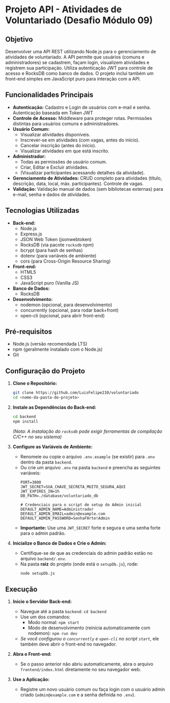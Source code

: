 # Projeto API - Atividades de Voluntariado (Desafio Módulo 09)

## Objetivo

Desenvolver uma API REST utilizando Node.js para o gerenciamento de atividades de voluntariado. A API permite que usuários (comuns e administradores) se cadastrem, façam login, visualizem atividades e registrem sua participação. Utiliza autenticação JWT para controle de acesso e RocksDB como banco de dados. O projeto inclui também um front-end simples em JavaScript puro para interação com a API.

## Funcionalidades Principais

* **Autenticação:** Cadastro e Login de usuários com e-mail e senha. Autenticação baseada em Token JWT
* **Controle de Acesso:** Middleware para proteger rotas. Permissões distintas para usuários comuns e administradores.
* **Usuário Comum:**
    * Visualizar atividades disponíveis.
    * Inscrever-se em atividades (com vagas, antes do início).
    * Cancelar inscrição (antes do início).
    * Visualizar atividades em que está inscrito.
* **Administrador:**
    * Todas as permissões de usuário comum.
    * Criar, Editar e Excluir atividades.
    * (Visualizar participantes acessando detalhes da atividade).
* **Gerenciamento de Atividades:** CRUD completo para atividades (título, descrição, data, local, máx. participantes). Controle de vagas.
* **Validação:** Validação manual de dados (sem bibliotecas externas) para e-mail, senha e dados de atividades.

## Tecnologias Utilizadas

* **Back-end:**
    * Node.js 
    * Express.js
    * JSON Web Token (jsonwebtoken) 
    * RocksDB (via pacote `rocksdb` npm) 
    * bcrypt (para hash de senhas)
    * dotenv (para variáveis de ambiente)
    * cors (para Cross-Origin Resource Sharing)
* **Front-end:**
    * HTML5
    * CSS3
    * JavaScript puro (Vanilla JS)
* **Banco de Dados:**
    * RocksDB 
* **Desenvolvimento:**
    * nodemon (opcional, para desenvolvimento)
    * concurrently (opcional, para rodar back+front)
    * open-cli (opcional, para abrir front-end)

## Pré-requisitos

* Node.js (versão recomendada LTS)
* npm (geralmente instalado com o Node.js)
* Git

## Configuração do Projeto

1.  **Clone o Repositório:**
    ```bash
    git clone https://github.com/LuisFelipe210/voluntariado
    cd <nome-da-pasta-do-projeto>
    ```

2.  **Instale as Dependências do Back-end:**
    ```bash
    cd backend
    npm install
    ```
    *(Nota: A instalação do `rocksdb` pode exigir ferramentas de compilação C/C++ no seu sistema)*

3.  **Configure as Variáveis de Ambiente:**
    * Renomeie ou copie o arquivo `.env.example` (se existir) para `.env` dentro da pasta `backend`.
    * Ou crie um arquivo `.env` na pasta `backend` e preencha as seguintes variáveis:
        ```env
        PORT=3000
        JWT_SECRET=SUA_CHAVE_SECRETA_MUITO_SEGURA_AQUI
        JWT_EXPIRES_IN=1h
        DB_PATH=./database/voluntariado_db

        # Credenciais para o script de setup do Admin inicial
        DEFAULT_ADMIN_NAME=Administrador
        DEFAULT_ADMIN_EMAIL=admin@example.com
        DEFAULT_ADMIN_PASSWORD=SenhaF0rte!Admin
        ```
    * **Importante:** Use uma `JWT_SECRET` forte e segura e uma senha forte para o admin padrão.

4.  **Inicialize o Banco de Dados e Crie o Admin:**
    * Certifique-se de que as credenciais do admin padrão estão no arquivo `backend/.env`.
    * Na pasta **raiz** do projeto (onde está o `setupDb.js`), rode:
        ```bash
        node setupDb.js
        ```

## Execução

1.  **Inicie o Servidor Back-end:**
    * Navegue até a pasta `backend`: `cd backend`
    * Use um dos comandos:
        * Modo normal: `npm start`
        * Modo de desenvolvimento (reinicia automaticamente com nodemon): `npm run dev`
    * *Se você configurou o `concurrently` e `open-cli` no script `start`*, ele também deve abrir o front-end no navegador.

2.  **Abra o Front-end:**
    * Se o passo anterior não abriu automaticamente, abra o arquivo `frontend/index.html` diretamente no seu navegador web.

3.  **Use a Aplicação:**
    * Registre um novo usuário comum ou faça login com o usuário admin criado (`admin@example.com` e a senha definida no `.env`).
